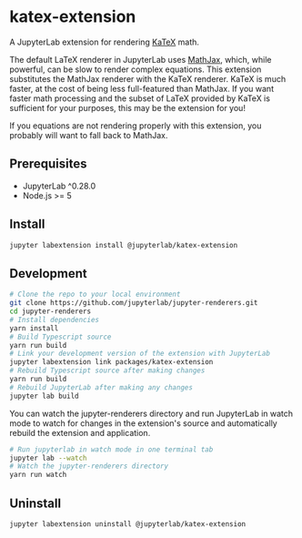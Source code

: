 # katex-extension

A JupyterLab extension for rendering [KaTeX](https://khan.github.io/KaTeX/) math.

The default LaTeX renderer in JupyterLab uses [MathJax](https://www.mathjax.org/),
which, while powerful, can be slow to render complex equations.
This extension substitutes the MathJax renderer with the KaTeX renderer.
KaTeX is much faster, at the cost of being less full-featured than MathJax.
If you want faster math processing and the subset of LaTeX provided by KaTeX is
sufficient for your purposes, this may be the extension for you!

If you equations are not rendering properly with this extension,
you probably will want to fall back to MathJax.

## Prerequisites

* JupyterLab ^0.28.0
* Node.js >= 5

## Install

```bash
jupyter labextension install @jupyterlab/katex-extension
```

## Development

```bash
# Clone the repo to your local environment
git clone https://github.com/jupyterlab/jupyter-renderers.git
cd jupyter-renderers
# Install dependencies
yarn install
# Build Typescript source
yarn run build
# Link your development version of the extension with JupyterLab
jupyter labextension link packages/katex-extension
# Rebuild Typescript source after making changes
yarn run build
# Rebuild JupyterLab after making any changes
jupyter lab build
```

You can watch the jupyter-renderers directory and run JupyterLab in watch mode to watch for changes in the extension's source and automatically rebuild the extension and application.

```bash
# Run jupyterlab in watch mode in one terminal tab
jupyter lab --watch
# Watch the jupyter-renderers directory
yarn run watch
```

## Uninstall

```bash
jupyter labextension uninstall @jupyterlab/katex-extension
```
